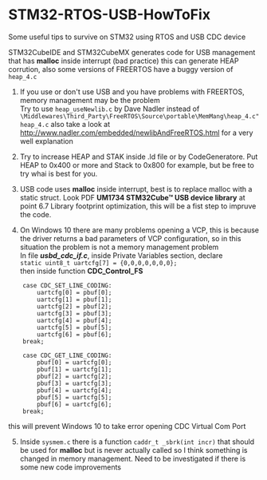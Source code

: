 # STM32-RTOS-USB-HowToFix
Some useful tips to survive on STM32 using RTOS and USB CDC device 

STM32CubeIDE and STM32CubeMX generates code for USB management that has **malloc** inside interrupt (bad practice) this can generate HEAP corrution, also some versions of FREERTOS have a buggy version of ```heap_4.c```

1) If you use or don't use USB and you have problems with FREERTOS, memory management may be the problem\
Try to use ```heap_useNewlib.c``` by Dave Nadler instead of ```\Middlewares\Third_Party\FreeRTOS\Source\portable\MemMang\heap_4.c"heap_4.c```
also take a look at http://www.nadler.com/embedded/newlibAndFreeRTOS.html for a very well explanation

2) Try to increase HEAP and STAK inside .ld file or by CodeGeneratore. Put HEAP to 0x400 or more and Stack to 0x800 for example, but be free to try whai is best for you.

3) USB code uses **malloc** inside interrupt, best is to replace malloc with a static struct. Look PDF **UM1734 STM32Cube™ USB device library** at point 6.7 Library footprint optimization, this will be a fist step to impruve the code.

4) On Windows 10 there are many problems opening a VCP, this is because the driver returns a bad parameters of VCP configuration, so in this situation the problem is not a memory management problem\
In file ***usbd_cdc_if.c***, inside Private Variables section, declare\
```static uint8_t uartcfg[7] = {0,0,0,0,0,0,0};```\
then inside function **CDC_Control_FS**

```
    case CDC_SET_LINE_CODING:
      	uartcfg[0] = pbuf[0];
      	uartcfg[1] = pbuf[1];
      	uartcfg[2] = pbuf[2];
      	uartcfg[3] = pbuf[3];
      	uartcfg[4] = pbuf[4];
      	uartcfg[5] = pbuf[5];
      	uartcfg[6] = pbuf[6];
    break;

    case CDC_GET_LINE_CODING:
      	pbuf[0] = uartcfg[0];
      	pbuf[1] = uartcfg[1];
      	pbuf[2] = uartcfg[2];
      	pbuf[3] = uartcfg[3];
      	pbuf[4] = uartcfg[4];
      	pbuf[5] = uartcfg[5];
      	pbuf[6] = uartcfg[6];
    break;
```
this will prevent Windows 10 to take error opening CDC Virtual Com Port

5) Inside ```sysmem.c``` there is a function ```caddr_t _sbrk(int incr)``` that should be used for **malloc** but is never actually called so I think something is changed in memory management. Need to be investigated if there is some new code improvements

